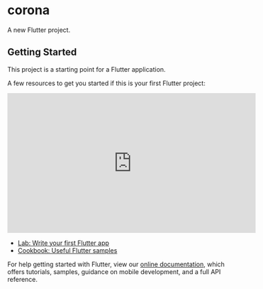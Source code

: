 # corona

A new Flutter project.

## Getting Started

This project is a starting point for a Flutter application.

A few resources to get you started if this is your first Flutter project:

<iframe width="560" height="315" src="https://www.youtube.com/embed/M_XcC0PoJ-w" frameborder="0" allow="accelerometer; autoplay; encrypted-media; gyroscope; picture-in-picture" allowfullscreen></iframe>

- [Lab: Write your first Flutter app](https://flutter.dev/docs/get-started/codelab)
- [Cookbook: Useful Flutter samples](https://flutter.dev/docs/cookbook)

For help getting started with Flutter, view our
[online documentation](https://flutter.dev/docs), which offers tutorials,
samples, guidance on mobile development, and a full API reference.
